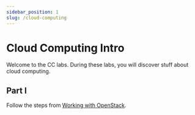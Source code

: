 ```yaml
---
sidebar_position: 1
slug: /cloud-computing
---
```


# Cloud Computing Intro

Welcome to the CC labs. During these labs, you will discover stuff about cloud computing.


## Part I

Follow the steps from [Working with OpenStack](../basic/working_with_openstack.md).

